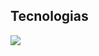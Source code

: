 
## Tecnologias
<img src="https://raw.githubusercontent.com/Jairo-Tumiri/Jairo-Tumiri/main/assets/tecnologiasa.png"></img>
